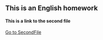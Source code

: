 ## This is an English homework

#### This is a link to the second file
[Go to SecondFile](https://github.com/Metolerance/homework/blob/main/SecondFile.md)

